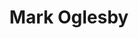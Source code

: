 ---
title: Mark Oglesby
qrcode: data:image/png;base64,iVBORw0KGgoAAAANSUhEUgAAAQAAAAEAAQMAAABmvDolAAAABlBMVEX///8AAABVwtN&#43;AAACAElEQVR42uyYPZbkIAyEy4&#43;AkCNwFG7mn5txFI5ASMCj9kn0zrR7O9rI8rOSmXZ/HWCkUkl44okn/i82kmxIrICvIMuKIM94LwDA0pBcxcKaHAsQ8usLO4AjjxbJitUrsPWQyWIRyAhyPsKTdgECctTUfVluCWhO6ntYEbKjvod/kvbqgOpDzD0UzckWj/5FQC4OzPhbWYDn0b9I&#43;sUBSTk2hXaVt0g9ZrkXIKqxe2bWuHu92IHA5beyTAAbmTcWuBo1ET13xzw8d1NAB1Yg9aCP&#43;vwJaQ9YVA/K1gJdU5fAFm8GuKp/tTMhuYatBy7apAwBFBOn93fIMVlWd75NEwACxxTzrQGcsbzJoAngpdWuxqOF7FocrqZx9tU3AHrIqyhH4PBaUsPxJOYmAKg&#43;ZMcis5CKeU3vYm4BEGEYQBJ74JnFV4vK0RigGlFkIF09qSoH8Ffl7gFIZQ1fpPNSKktkUJzraUq6PvDaHrDGg3X6B9GHuBsD0u5Lmp8SfIH7UHsTQOAhjVVakk4HB7XWtlsBb7MeoGuDpQPDF1PAa3mo/05HKk3qPF8YAF47ENY4IC6oqMp9rkCvDvys3dTESX&#43;dW5FbAtTtIhJ1CMK3vZwJYFaXznDh03hfH5gtSXy15GT3pOakMeBnecgdOh0cHWl5G6tvATzxxBPn&#43;BMAAP//UUvLahzNV3IAAAAASUVORK5CYII=
index: false
private: true
---
